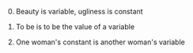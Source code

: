 0. Beauty is variable, ugliness is constant

1. To be is to be the value of a variable

2. One woman's constant is another woman's variable


